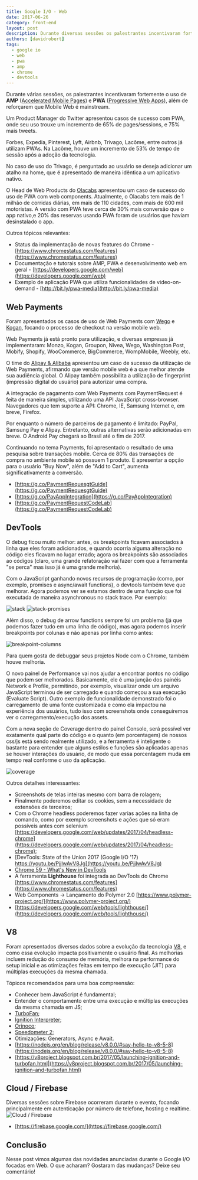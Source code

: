 ```yaml
---
title: Google I/O - Web
date: 2017-06-26
category: front-end
layout: post
description: Durante diversas sessões os palestrantes incentivaram fortemente o uso de AMP e PWA, além de reforçarem que Mobile Web é mainstream.
authors: [davidrobert]
tags:
  - google io
  - web
  - pwa
  - amp
  - chrome
  - devtools
---
```


Durante várias sessões, os palestrantes incentivaram fortemente o uso de **AMP** ([Accelerated Mobile Pages](https://www.ampproject.org)) e **PWA** ([Progressive Web Apps](https://developers.google.com/web/progressive-web-apps)), além de reforçarem que Mobile Web é mainstream.

Um Product Manager do Twitter apresentou casos de sucesso com PWA, onde seu uso trouxe um incremento de 65% de pages/sessions, e 75% mais tweets.

Forbes, Expedia, Pinterest, Lyft, Airbnb, Trivago, Lacôme, entre outros já utilizam PWAs. Na Lacôme, houve um incremento de 53% de tempo de sessão após a adoção da tecnologia.

No caso de uso do Trivago, é perguntado ao usuário se deseja adicionar um atalho na home, que é apresentado de maneira idêntica a um aplicativo nativo.

O Head de Web Products do [Olacabs](https://www.olacabs.com/) apresentou um caso de sucesso do uso de PWA com web components. Atualmente, o Olacabs tem mais de 1 milhão de corridas diárias, em mais de 110 cidades, com mais de 600 mil motoristas. A versão com PWA teve cerca de 30% mais conversão que o app nativo,e 20% das reservas usando PWA foram de usuários que haviam desinstalado o app.

Outros tópicos relevantes:

- Status da implementação de novas features do Chrome - [https://www.chromestatus.com/features](https://www.chromestatus.com/features)
- Documentação e tutorais sobre AMP, PWA e desenvolvimento web em geral - [https://developers.google.com/web](https://developers.google.com/web)
- Exemplo de aplicação PWA que utiliza funcionalidades de video-on-demand - [http://bit.ly/pwa-media](http://bit.ly/pwa-media)

## Web Payments

Foram apresentados os casos de uso de Web Payments com [Wego](https://www.wego.com/) e [Kogan](https://www.kogan.com), focando o processo de checkout na versão mobile web.

Web Payments já está pronto para utilização, e diversas empresas já implementaram: Monzo, Kogan, Groupon, Nivea, Wego, Washington Post, Mobify, Shopify, WooCommerce, BigCommerce, WompMobile, Weebly, etc.

O time do [Alipay & Alibaba](https://www.alipay.com/webpay) apresentou um caso de sucesso da utilização de Web Payments, afirmando que versão mobile web é a que melhor atende sua audiência global. O Alipay também possibilita a utilização de fingerprint (impressão digital do usuário) para autorizar uma compra.

A integração de pagamento com Web Payments com PaymentRequest é feita de maneira simples, utilizando uma API JavaScript cross-browser. Navegadores que tem suporte a API: Chrome, IE, Samsung Internet e, em breve, Firefox.

Por enquanto o número de parceiros de pagamento é limitado: PayPal, Samsung Pay e Alipay. Entretanto, outras alternativas serão adicionadas em breve. O Android Pay chegará ao Brasil até o fim de 2017.

Continuando no tema Payments, foi apresentado o resultado de uma pesquisa sobre transações mobile. Cerca de 80% das transações de compra no ambiente mobile só possuem 1 produto. E apresentar a opção para o usuário "Buy Now", além de "Add to Cart", aumenta significativamente a conversão.

- [https://g.co/PaymentRequesgtGuide](https://g.co/PaymentRequesgtGuide)
- [https://g.co/PayAppIntegration](https://g.co/PayAppIntegration)
- [https://g.co/PaymentRequestCodeLab](https://g.co/PaymentRequestCodeLab)

## DevTools

O debug ficou muito melhor: antes, os breakpoints ficavam associados à linha que eles foram adicionados, e quando ocorria alguma alteração no código eles ficavam no lugar errado; agora os breakpoints são associados ao códigos (claro, uma grande refatoração vai fazer com que a ferramenta "se perca" mas isso já é uma grande melhoria).

Com o JavaScript ganhando novos recursos de programação (como, por exemplo, promises e async/await functions), o devtools também teve que melhorar. Agora podemos ver se estamos dentro de uma função que foi executada de maneira asynchronous no stack trace. Por exemplo:

![stack](../images/google-io-3-1.png)
![stack-promises](../images/google-io-3-2.png)

Além disso, o debug de arrow functions sempre foi um problema (já que podemos fazer tudo em uma linha de código), mas agora podemos inserir breakpoints por colunas e não apenas por linha como antes:

![breakpoint-columns](../images/google-io-3-3.png)

Para quem gosta de debuggar seus projetos Node com o Chrome, também houve melhoria.

O novo painel de Performance vai nos ajudar a encontrar pontos no código que podem ser melhorados. Basicamente, ele é uma junção dos painéis Network e Profile, permitindo, por exemplo, visualizar onde um arquivo JavaScript terminou de ser carregado e quando começou a sua execução (Evaluate Script). Outro exemplo de funcionalidade demonstrado foi o carregamento de uma fonte customizada e como ela impactou na experiência dos usuários, tudo isso com screenshots onde conseguiremos ver o carregamento/execução dos assets.

Com a nova seção de Coverage dentro do painel Console, será possível ver exatamente qual parte do código e o quanto (em porcentagem) de nossos css/js está sendo realmente utilizado, e a ferramenta é inteligente o bastante para entender que alguns estilos e funções são aplicadas apenas se houver interações do usuário, de modo que essa porcentagem muda em tempo real conforme o uso da aplicação.

![coverage](../images/google-io-3-4.png)

Outros detalhes interessantes:
- Screenshots de telas inteiras mesmo com barra de rolagem;
- Finalmente poderemos editar os cookies, sem a necessidade de extensões de terceiros;
- Com o Chrome headless poderemos fazer varias ações na linha de comando, como por exemplo screenshots e ações que só eram possíveis antes
com selenium [https://developers.google.com/web/updates/2017/04/headless-chrome](https://developers.google.com/web/updates/2017/04/headless-chrome);
- [DevTools: State of the Union 2017 (Google I/O '17) https://youtu.be/PjjlwAvV8Jg](https://youtu.be/PjjlwAvV8Jg)
- [Chrome 59 - What's New in DevTools](https://youtu.be/4mx1m7UbBR0)
- A ferramenta **Lighthouse** foi integrada ao DevTools do Chrome [https://www.chromestatus.com/features](https://www.chromestatus.com/features)
- Web Components -> Lançamento do Polymer 2.0 [https://www.polymer-project.org/](https://www.polymer-project.org/)
- [https://developers.google.com/web/tools/lighthouse/](https://developers.google.com/web/tools/lighthouse/)

## V8

Foram apresentados diversos dados sobre a evolução da tecnologia [V8](https://developers.google.com/v8/), e como essa evolução impacta positivamente o usuário final. As melhorias incluem redução do consumo de memória, melhora na performance do setup inicial e as otimizações feitas em tempo de execução (JIT) para múltiplas execuções da mesma chamada.

Tópicos recomendados para uma boa compreensão:

- Conhecer bem JavaScript é fundamental;
- Entender o comportamento entre uma execução e múltiplas execuções da mesma chamada em JS;
- [TurboFan](https://github.com/v8/v8/wiki/TurboFan);
- [Ignition Interpreter](https://github.com/v8/v8/wiki/Interpreter);
- [Orinoco](https://v8project.blogspot.com.br/2016/04/jank-busters-part-two-orinoco.html);
- [Speedometer 2](http://browserbench.org/Speedometer/);
- Otimizações: Generators, Async e Await.
- [https://nodejs.org/en/blog/release/v8.0.0/#say-hello-to-v8-5-8](https://nodejs.org/en/blog/release/v8.0.0/#say-hello-to-v8-5-8)
- [https://v8project.blogspot.com.br/2017/05/launching-ignition-and-turbofan.html](https://v8project.blogspot.com.br/2017/05/launching-ignition-and-turbofan.html)


## Cloud / Firebase
Diversas sessões sobre Firebase ocorreram durante o evento, focando principalmente em autenticação por número de telefone, hosting e realtime.
![Cloud / Firebase](../images/google-io-3-5.png)
- [https://firebase.google.com/](https://firebase.google.com/)

## Conclusão
Nesse post vimos algumas das novidades anunciadas durante o Google I/O focadas em Web. O que acharam? Gostaram das mudanças? Deixe seu comentário!
